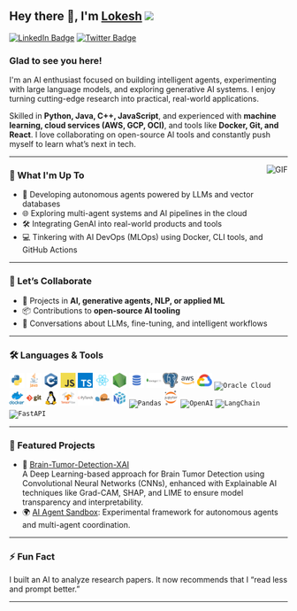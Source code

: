 ## Hey there 👋, I'm [Lokesh](https://github.com/lokesh8n8) <img src="https://emojis.slackmojis.com/emojis/images/1531849430/4246/blob-sunglasses.gif?1531849430" width="25"/>

[![LinkedIn Badge](https://img.shields.io/badge/-LinkedIn-0e76a8?style=flat-square&logo=Linkedin&logoColor=white)](https://linkedin.com/in/lokesh8n8)
[![Twitter Badge](https://img.shields.io/badge/-Twitter-00acee?style=flat-square&logo=Twitter&logoColor=white)](https://x.com/lokesh8n8)

### Glad to see you here!

I'm an AI enthusiast focused on building intelligent agents, experimenting with large language models, and exploring generative AI systems. I enjoy turning cutting-edge research into practical, real-world applications.

Skilled in **Python, Java, C++, JavaScript**, and experienced with **machine learning, cloud services (AWS, GCP, OCI)**, and tools like **Docker, Git, and React**. I love collaborating on open-source AI tools and constantly push myself to learn what’s next in tech.

---

<img align="right" alt="GIF" height="150px" src="https://media.giphy.com/media/Ah3zHH7hvsSB2/giphy.gif">

### 🚀 What I'm Up To


- 🧠 Developing autonomous agents powered by LLMs and vector databases  
- 🌐 Exploring multi-agent systems and AI pipelines in the cloud  
- 🛠 Integrating GenAI into real-world products and tools  
- 💻 Tinkering with AI DevOps (MLOps) using Docker, CLI tools, and GitHub Actions  

---

### 🧩 Let’s Collaborate

- 🤝 Projects in **AI, generative agents, NLP, or applied ML**
- 📦 Contributions to **open-source AI tooling**
- 💬 Conversations about LLMs, fine-tuning, and intelligent workflows

---


### 🛠 Languages & Tools

<code><img height="27" src="https://raw.githubusercontent.com/github/explore/main/topics/python/python.png" alt="Python"></code>
<code><img height="27" src="https://raw.githubusercontent.com/github/explore/main/topics/java/java.png" alt="Java"></code>
<code><img height="27" src="https://raw.githubusercontent.com/github/explore/main/topics/cpp/cpp.png" alt="C++"></code>
<code><img height="27" src="https://raw.githubusercontent.com/github/explore/main/topics/javascript/javascript.png" alt="JavaScript"></code>
<code><img height="27" src="https://raw.githubusercontent.com/github/explore/main/topics/typescript/typescript.png" alt="TypeScript"></code>
<code><img height="27" src="https://raw.githubusercontent.com/github/explore/main/topics/react/react.png" alt="React"></code>
<code><img height="27" src="https://raw.githubusercontent.com/github/explore/main/topics/nodejs/nodejs.png" alt="Node.js"></code>
<code><img height="27" src="https://raw.githubusercontent.com/github/explore/main/topics/sql/sql.png" alt="SQL"></code>
<code><img height="27" src="https://raw.githubusercontent.com/github/explore/main/topics/mongodb/mongodb.png" alt="MongoDB"></code>
<code><img height="27" src="https://raw.githubusercontent.com/github/explore/main/topics/postgresql/postgresql.png" alt="PostgreSQL"></code>
<code><img height="27" src="https://raw.githubusercontent.com/github/explore/main/topics/aws/aws.png" alt="AWS"></code>
<code><img height="27" src="https://raw.githubusercontent.com/github/explore/main/topics/google-cloud/google-cloud.png" alt="Google Cloud"></code>
<code><img height="27" src="https://upload.wikimedia.org/wikipedia/commons/thumb/5/50/Oracle_logo.svg/320px-Oracle_logo.svg.png" alt="Oracle Cloud"></code>
<code><img height="27" src="https://raw.githubusercontent.com/github/explore/main/topics/docker/docker.png" alt="Docker"></code>
<code><img height="27" src="https://raw.githubusercontent.com/github/explore/main/topics/git/git.png" alt="Git"></code>
<code><img height="27" src="https://raw.githubusercontent.com/github/explore/main/topics/linux/linux.png" alt="Linux"></code>
<code><img height="27" src="https://raw.githubusercontent.com/github/explore/main/topics/tensorflow/tensorflow.png" alt="TensorFlow"></code>
<code><img height="27" src="https://raw.githubusercontent.com/github/explore/main/topics/pytorch/pytorch.png" alt="PyTorch"></code>
<code><img height="27" src="https://raw.githubusercontent.com/github/explore/main/topics/scikit-learn/scikit-learn.png" alt="Scikit-learn"></code>
<code><img height="27" src="https://raw.githubusercontent.com/github/explore/main/topics/numpy/numpy.png" alt="NumPy"></code>
<code><img height="27" src="https://pandas.pydata.org/static/img/pandas_white.svg" alt="Pandas"></code>
<code><img height="27" src="https://raw.githubusercontent.com/github/explore/main/topics/jupyter-notebook/jupyter-notebook.png" alt="Jupyter"></code>
<code><img height="27" src="https://seeklogo.com/images/O/openai-logo-8B9BFEDC26-seeklogo.com.png" alt="OpenAI"></code>
<code><img height="27" src="https://avatars.githubusercontent.com/u/71241559?s=200&v=4" alt="LangChain"></code>
<code><img height="27" src="https://avatars.githubusercontent.com/u/10251060?s=200&v=4" alt="FastAPI"></code>


---

### 📂 Featured Projects

- 🧠 [Brain-Tumor-Detection-XAI](https://github.com/lokesh8n8/Brain-Tumor-Detection-XAI)  
  A Deep Learning-based approach for Brain Tumor Detection using Convolutional Neural Networks (CNNs), enhanced with Explainable AI techniques like Grad-CAM, SHAP, and LIME to ensure model transparency and interpretability.
- 🌍 [AI Agent Sandbox](https://github.com/lokesh8n8/AI-Agent-Playground): Experimental framework for autonomous agents and multi-agent coordination.

---

### ⚡ Fun Fact

I built an AI to analyze research papers. It now recommends that I “read less and prompt better.”


---

